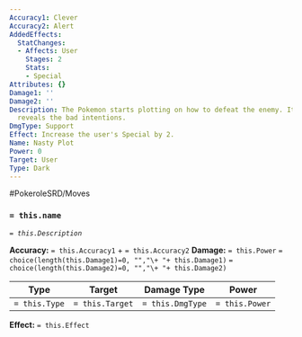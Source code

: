 ```yaml
---
Accuracy1: Clever
Accuracy2: Alert
AddedEffects:
  StatChanges:
  - Affects: User
    Stages: 2
    Stats:
    - Special
Attributes: {}
Damage1: ''
Damage2: ''
Description: The Pokemon starts plotting on how to defeat the enemy. Its evil laugh
  reveals the bad intentions.
DmgType: Support
Effect: Increase the user's Special by 2.
Name: Nasty Plot
Power: 0
Target: User
Type: Dark
---
```


#PokeroleSRD/Moves

### `= this.name` 
*`= this.Description`*

**Accuracy:** `= this.Accuracy1` + `= this.Accuracy2`
**Damage:** `= this.Power` `= choice(length(this.Damage1)=0, "","\+ "+ this.Damage1)` `= choice(length(this.Damage2)=0, "","\+ "+ this.Damage2)`

| Type          | Target          | Damage Type          | Power          |
| ------------- | --------------- | ---------------- | -------------- |
| `= this.Type` | `= this.Target` | `= this.DmgType` | `= this.Power` | 

**Effect:** `= this.Effect`